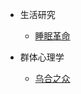 <!--
 * @Description: 人文研究目录
 * @Date: 2020-01-08 11:51:56
 * @LastEditors  : 关耳听风
 * @LastEditTime : 2020-01-10 11:59:07
 -->

* 生活研究

	- [睡眠革命](人文研究/睡眠革命.md)

* 群体心理学

	- [乌合之众](人文研究/乌合之众.md)
